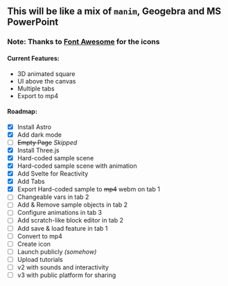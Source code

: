 This will be like a mix of `manim`, Geogebra and MS PowerPoint
-------------------------------------

### Note: Thanks to [Font Awesome](https://fontawesome.com/) for the icons

#### Current Features:
- 3D animated square
- UI above the canvas
- Multiple tabs
- Export to mp4

#### Roadmap:
- [x] Install Astro
- [x] Add dark mode
- [ ] ~~Empty Page~~ _Skipped_
- [x] Install Three.js
- [x] Hard-coded sample scene
- [x] Hard-coded sample scene with animation
- [x] Add Svelte for Reactivity 
- [x] Add Tabs
- [x] Export Hard-coded sample to ~~mp4~~ webm on tab 1
- [ ] Changeable vars in tab 2
- [ ] Add & Remove sample objects in tab 2
- [ ] Configure animations in tab 3
- [ ] Add scratch-like block editor in tab 2
- [ ] Add save & load feature in tab 1
- [ ] Convert to mp4
- [ ] Create icon
- [ ] Launch publicly _(somehow)_
- [ ] Upload tutorials
- [ ] v2 with sounds and interactivity
- [ ] v3 with public platform for sharing
